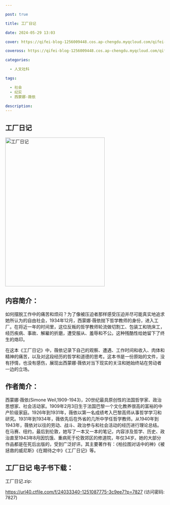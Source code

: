 ```yaml
---

post: true

title: 工厂日记

date: 2024-05-29 13:03

cover: https://qifei-blog-1256009448.cos.ap-chengdu.myqcloud.com/qifei-blog/65a48978871b83018a1ef752.jpg

coveross: https://qifei-blog-1256009448.cos.ap-chengdu.myqcloud.com/qifei-blog/65a48978871b83018a1ef752.jpg

categories:

  - 人文社科

tags:

  - 社会
  - 纪实
  - 西蒙娜·薇依

description:
---
```


## 工厂日记
<img alt="工厂日记 " class="aligncenter loading" data-was-processed="true" decoding="async" fetchpriority="high" height="471" src="https://qifei-blog-1256009448.cos.ap-chengdu.myqcloud.com/qifei-blog/65a48978871b83018a1ef752.jpg " style="cursor: zoom-in;" width="314"/>

## 内容简介：

如何摆脱工作中的痛苦和烦闷？为了像被压迫者那样感受压迫并尽可能真实地追求她所认为的自由社会，1934年12月，西蒙娜·薇依抛下哲学教师的身份，进入工厂。在将近一年的时间里，这位反叛的哲学教师轮流做切割工、包装工和铣床工，经历疾病、事故、解雇的折磨，遭受服从、羞辱和不公。这种残酷性给她留下了终生的烙印。

在这本《工厂日记》中，薇依记录下自己的观察、遭遇、工作时间和收入、肉体和精神的痛苦，以及对这段经历的哲学和道德的思考。这本书是一份原始的文件，没有抒情，也没有感伤，展现出西蒙娜·薇依对当下现实的关注和她始终站在劳动者一边的立场。

## 作者简介：

西蒙娜·薇依(Simone Weil,1909-1943)，20世纪最具原创性的法国哲学家、政治思想家、社会活动家。1909年2月3日生于法国巴黎一个文化教养很高的富裕的中产阶级家庭。1926年到1931年，薇依以第一名成绩考入巴黎高师从事哲学学习和研究。1931年到1934年，薇依先后在外省的几所中学任哲学教师。从1940年到1943年，薇依对以往的劳动、战斗、政治参与和社会活动的经历进行理论总结。在马赛、纽约，最后到伦敦，她写了一本又一本的笔记，内容涉及哲学、历史、政治直至1943年8月因饥饿、重病死于伦敦郊区的修道院，年仅34岁。她的大部分作品都是在死后出版的，受到广泛好评。其主要著作有：《柏拉图对话中的神》《被拯救的威尼斯》《在期待之中》《工厂日记》等。

## 工厂日记 电子书下载：

工厂日记.zip: 

https://url40.ctfile.com/f/24033340-1251087775-3c9ee7?p=7827 (访问密码: 7827)
